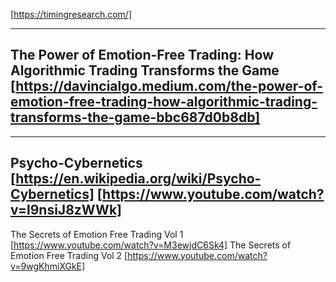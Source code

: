 [https://timingresearch.com/]

----------------------------------------------------
The Power of Emotion-Free Trading: How Algorithmic Trading Transforms the Game
[https://davincialgo.medium.com/the-power-of-emotion-free-trading-how-algorithmic-trading-transforms-the-game-bbc687d0b8db]
----------------------------------------------------


----------------------------------------------------
Psycho-Cybernetics 
[https://en.wikipedia.org/wiki/Psycho-Cybernetics]
[https://www.youtube.com/watch?v=l9nsiJ8zWWk]
----------------------------------------------------


The Secrets of Emotion Free Trading Vol 1 [https://www.youtube.com/watch?v=M3ewjdC6Sk4]
The Secrets of Emotion Free Trading Vol 2 [https://www.youtube.com/watch?v=9wgKhmiXGkE]